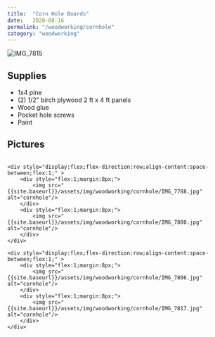 ```yaml
---
title:  "Corn Hole Boards"
date:   2020-08-16
permalink: "/woodworking/cornhole"
category: "woodworking"
---
```

![IMG_7815]({{site.baseurl}}/assets/img/woodworking/cornhole/IMG_7815.jpg)

## Supplies
* 1x4 pine
* (2) 1/2" birch plywood 2 ft x 4 ft panels
* Wood glue
* Pocket hole screws
* Paint

## Pictures
<div style="display:flex;flex-direction:column;align-content:space-between;" >

	<div style="display:flex;flex-direction:row;align-content:space-between;flex:1;" >
		<div style="flex:1;margin:8px;">
			<img src="{{site.baseurl}}/assets/img/woodworking/cornhole/IMG_7788.jpg" alt="cornhole"/>
		</div>
		<div style="flex:1;margin:8px;">
			<img src="{{site.baseurl}}/assets/img/woodworking/cornhole/IMG_7800.jpg" alt="cornhole"/>
		</div>
	</div>

	<div style="display:flex;flex-direction:row;align-content:space-between;flex:1;" >
		<div style="flex:1;margin:8px;">
			<img src="{{site.baseurl}}/assets/img/woodworking/cornhole/IMG_7806.jpg" alt="cornhole"/>
		</div>
		<div style="flex:1;margin:8px;">
			<img src="{{site.baseurl}}/assets/img/woodworking/cornhole/IMG_7817.jpg" alt="cornhole"/>
		</div>
	</div>

</div>
